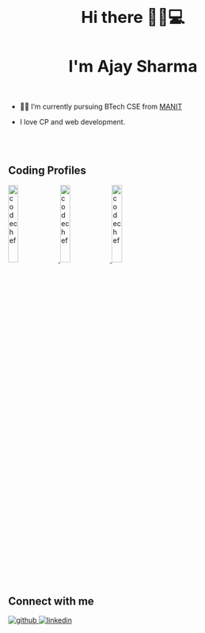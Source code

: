 
  
### <div align="center"><h1> Hi there 👋👨💻</h1></div>  
### <div align="center"> <h1> I'm Ajay Sharma </h1></div>  
  <br/>

- 👨‍🎓 I’m currently pursuing BTech CSE from [MANIT](http://www.manit.ac.in/)  
  

-  I love CP and web development.  
  

<br/>  




</td></tr></table>
<br/>  
<h2>Coding Profiles </h2>   
<div align="left">
<a href="https://www.codechef.com/users/ajaysh1" target="_blank">
<img src=https://cdn.codechef.com/sites/all/themes/abessive/cc-logo.png width=20% alt=codechef  />
</a>
 
<a href="https://codeforces.com/profile/ajay.116" target="_blank">
<img src=https://codeforces.org/s/0/images/codeforces-sponsored-by-ton.png width=20% alt=codechef  />
</a>  
<a href="https://leetcode.com/u/ajaysharma12/" target="_blank">
<img src=https://miro.medium.com/v2/resize:fit:1400/1*gBkMCGTAdSk4tu17SCa7RQ.png width=20% alt=codechef  />
</a>  
</div>  
<br/>
<h2>Connect with me</h2>  
<div align="left">
<a href="https://github.com/AjaySha1" target="_blank">
<img src=https://img.shields.io/badge/github-%2324292e.svg?&style=for-the-badge&logo=github&logoColor=white alt=github style="margin-bottom: 5px;" />
</a>
<a href="https://www.linkedin.com/in/ajay-sharma-9436741b0/details/education/" target="_blank">
<img src=https://img.shields.io/badge/linkedin-%231E77B5.svg?&style=for-the-badge&logo=linkedin&logoColor=white alt=linkedin style="margin-bottom: 5px;" />
</a>  
</div>  
 
<br/>
